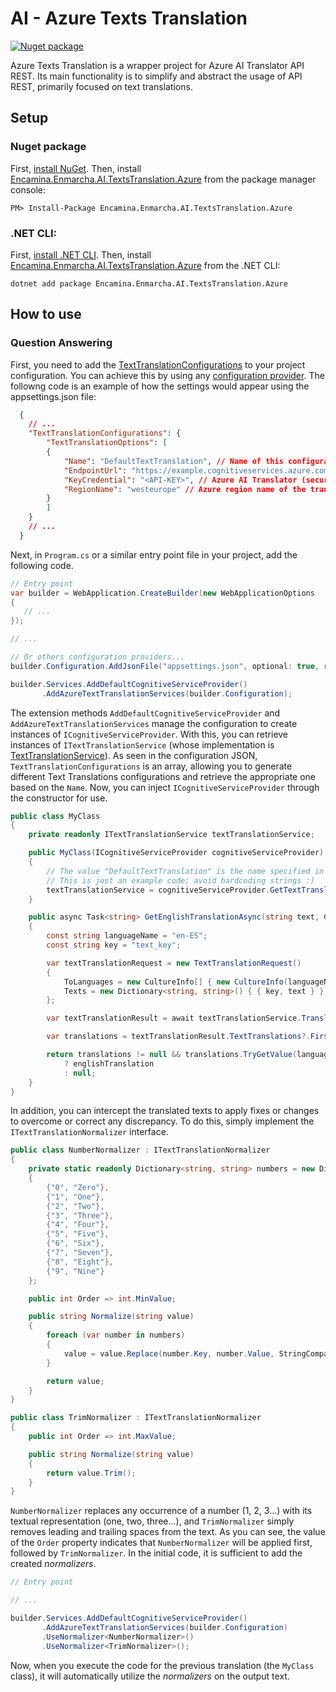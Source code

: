﻿# AI - Azure Texts Translation

[![Nuget package](https://img.shields.io/nuget/v/Encamina.Enmarcha.AI.TextsTranslation.Azure)](https://www.nuget.org/packages/Encamina.Enmarcha.AI.TextsTranslation.Azure)

Azure Texts Translation is a wrapper project for Azure AI Translator API REST. Its main functionality is to simplify and abstract the usage of API REST, primarily focused on text translations.

## Setup

### Nuget package

First, [install NuGet](http://docs.nuget.org/docs/start-here/installing-nuget). Then, install [Encamina.Enmarcha.AI.TextsTranslation.Azure](https://www.nuget.org/packages/Encamina.Enmarcha.AI.TextsTranslation.Azure) from the package manager console:

    PM> Install-Package Encamina.Enmarcha.AI.TextsTranslation.Azure

### .NET CLI:

First, [install .NET CLI](https://learn.microsoft.com/en-us/dotnet/core/tools/). Then, install [Encamina.Enmarcha.AI.TextsTranslation.Azure](https://www.nuget.org/packages/Encamina.Enmarcha.AI.TextsTranslation.Azure) from the .NET CLI:

    dotnet add package Encamina.Enmarcha.AI.TextsTranslation.Azure

## How to use
### Question Answering

First, you need to add the [TextTranslationConfigurations](./TextTranslationConfigurations.cs) to your project configuration. You can achieve this by using any [configuration provider](https://learn.microsoft.com/en-us/dotnet/core/extensions/configuration). The followng code is an example of how the settings would appear using the appsettings.json file:

```json
  {
    // ...
    "TextTranslationConfigurations": {
        "TextTranslationOptions": [
        {
            "Name": "DefaultTextTranslation", // Name of this configuration
            "EndpointUrl": "https://example.cognitiveservices.azure.com/", // Azure AI Translator endpoint's url
            "KeyCredential": "<API-KEY>", // Azure AI Translator (security) key
            "RegionName": "westeurope" // Azure region name of the translator resource.
        }
        ]
    }
    // ...
  }
```

Next, in `Program.cs` or a similar entry point file in your project, add the following code.

```csharp
// Entry point
var builder = WebApplication.CreateBuilder(new WebApplicationOptions
{
   // ...
});

// ...

// Or others configuration providers...
builder.Configuration.AddJsonFile("appsettings.json", optional: true, reloadOnChange: true); 

builder.Services.AddDefaultCognitiveServiceProvider()
       .AddAzureTextTranslationServices(builder.Configuration);
```
The extension methods `AddDefaultCognitiveServiceProvider` and `AddAzureTextTranslationServices` manage the configuration to create instances of `ICognitiveServiceProvider`. With this, you can retrieve instances of `ITextTranslationService` (whose implementation is [TextTranslationService](./TextTranslationService.cs)). As seen in the configuration JSON, `TextTranslationConfigurations` is an array, allowing you to generate different Text Translations configurations and retrieve the appropriate one based on the `Name`. Now, you can inject `ICognitiveServiceProvider` through the constructor for use.

```csharp
public class MyClass
{
    private readonly ITextTranslationService textTranslationService;

    public MyClass(ICognitiveServiceProvider cognitiveServiceProvider)
    {
        // The value "DefaultTextTranslation" is the name specified in the JSON from the previous code.
        // This is just an example code; avoid hardcoding strings :)
        textTranslationService = cognitiveServiceProvider.GetTextTranslationService("DefaultTextTranslation");
    }

    public async Task<string> GetEnglishTranslationAsync(string text, CancellationToken cancellationToken)
    {
        const string languageName = "en-ES";
        const string key = "text_key";

        var textTranslationRequest = new TextTranslationRequest()
        {
            ToLanguages = new CultureInfo[] { new CultureInfo(languageName) },
            Texts = new Dictionary<string, string>() { { key, text } },
        };

        var textTranslationResult = await textTranslationService.TranslateAsync(textTranslationRequest, cancellationToken);

        var translations = textTranslationResult.TextTranslations?.FirstOrDefault(t => t.Id == key)?.Translations;

        return translations != null && translations.TryGetValue(languageName, out var englishTranslation)
            ? englishTranslation
            : null;
    }
}
```

In addition, you can intercept the translated texts to apply fixes or changes to overcome or correct any discrepancy. To do this, simply implement the `ITextTranslationNormalizer` interface.

```csharp
public class NumberNormalizer : ITextTranslationNormalizer
{
    private static readonly Dictionary<string, string> numbers = new Dictionary<string, string>
    {
        {"0", "Zero"},
        {"1", "One"},
        {"2", "Two"},
        {"3", "Three"},
        {"4", "Four"},
        {"5", "Five"},
        {"6", "Six"},
        {"7", "Seven"},
        {"8", "Eight"},
        {"9", "Nine"}
    };

    public int Order => int.MinValue;

    public string Normalize(string value)
    {
        foreach (var number in numbers)
        {
            value = value.Replace(number.Key, number.Value, StringComparison.InvariantCulture);
        }

        return value;
    }
}

public class TrimNormalizer : ITextTranslationNormalizer
{
    public int Order => int.MaxValue;

    public string Normalize(string value)
    {
        return value.Trim();
    }
}
```

`NumberNormalizer` replaces any occurrence of a number (1, 2, 3...) with its textual representation (one, two, three...), and `TrimNormalizer` simply removes leading and trailing spaces from the text. As you can see, the value of the `Order` property indicates that `NumberNormalizer` will be applied first, followed by `TrimNormalizer`. In the initial code, it is sufficient to add the created _normalizers_.

```csharp
// Entry point

// ...

builder.Services.AddDefaultCognitiveServiceProvider()
       .AddAzureTextTranslationServices(builder.Configuration)
       .UseNormalizer<NumberNormalizer>()
       .UseNormalizer<TrimNormalizer>();
```
Now, when you execute the code for the previous translation (the `MyClass` class), it will automatically utilize the _normalizers_ on the output text.